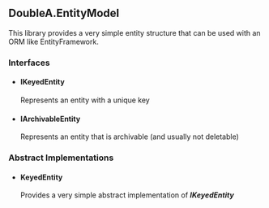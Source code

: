 ## DoubleA.EntityModel

This library provides a very simple entity structure that can be used with an ORM like EntityFramework.

### Interfaces
- #### IKeyedEntity
  Represents an entity with a unique key
- #### IArchivableEntity
  Represents an entity that is archivable (and usually not deletable)

### Abstract Implementations
- #### KeyedEntity
  Provides a very simple abstract implementation of **_IKeyedEntity_**

